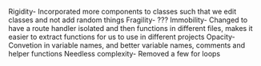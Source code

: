 Rigidity- Incorporated more components to classes such that we edit classes and not add random things
Fragility- ???
Immobility- Changed to have a route handler isolated and then functions in different files, makes it easier to extract functions for us to use in different projects
Opacity- Convetion in variable names, and better variable names, comments and helper functions
Needless complexity- Removed a few for loops